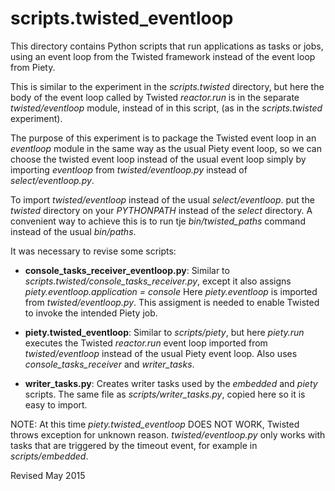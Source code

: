 
scripts.twisted_eventloop
=========================

This directory contains Python scripts that run applications as tasks
or jobs, using an event loop from the Twisted framework instead of the
event loop from Piety.

This is similar to the experiment in the *scripts.twisted* directory,
but here the body of the event loop called by Twisted *reactor.run* is
in the separate *twisted/eventloop* module, instead of in this script,
(as in the *scripts.twisted* experiment).   

The purpose of this experiment is to package the Twisted event loop in
an *eventloop* module in the same way as the usual Piety event loop,
so we can choose the twisted event loop instead of the usual event
loop simply by importing *eventloop* from *twisted/eventloop.py*
instead of *select/eventloop.py*.

To import *twisted/eventloop* instead of the usual *select/eventloop*.
put the *twisted* directory on your *PYTHONPATH* instead of the
*select* directory.  A convenient way to achieve this is to run tje
*bin/twisted_paths* command instead of the usual *bin/paths*.

It was necessary to revise some scripts:

- **console_tasks_receiver_eventloop.py**: Similar to *scripts.twisted/console_tasks_receiver.py*,
  except it also assigns *piety.eventloop.application = console*
  Here *piety.eventloop* is imported from *twisted/eventloop.py*.  This assigment is
  needed to enable Twisted to invoke the intended Piety job.

- **piety.twisted_eventloop**: Similar to *scripts/piety*, but here 
  *piety.run* executes the Twisted *reactor.run* event loop
  imported from *twisted/eventloop* instead of the usual Piety event loop.
  Also uses *console_tasks_receiver* and *writer_tasks*.  

- **writer_tasks.py**: Creates writer tasks used by the *embedded* and
    *piety* scripts.  The same file as *scripts/writer_tasks.py*,
    copied here so it is easy to import.

NOTE: At this time *piety.twisted_eventloop* DOES NOT WORK,
      Twisted throws exception for unknown reason.
      *twisted/eventloop.py* only works with tasks that 
      are triggered by the timeout event, for example in *scripts/embedded*.

Revised May 2015
